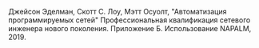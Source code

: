 Джейсон Эделман, Скотт С. Лоу, Мэтт Осуолт, "Автоматизация программируемых сетей" Профессиональная квалификация сетевого инженера нового поколения. 
Приложение Б. Использование NAPALM, 2019.

